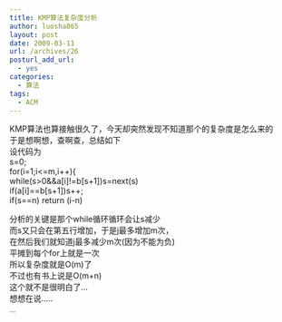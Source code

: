 ```yaml
---
title: KMP算法复杂度分析
author: luosha865
layout: post
date: 2009-03-11
url: /archives/26
posturl_add_url:
  - yes
categories:
  - 算法
tags:
  - ACM
---
```

KMP算法也算接触很久了，今天却突然发现不知道那个的复杂度是怎么来的  
于是想啊想，查啊查，总结如下  
设代码为  
s=0;  
for(i=1;i<=m,i++){  
while(s>0&&a[i]!=b[s+1])s=next(s)  
if(a[i]==b[s+1])s++;  
if(s==n) return (i-n)

分析的关键是那个while循环循环会让s减少  
而s又只会在第五行增加，于是j最多增加m次，  
在然后我们就知道j最多减少m次(因为不能为负)  
平摊到每个for上就是一次  
所以复杂度就是O(m)了   
不过也有书上说是O(m+n)  
这个就不是很明白了&#8230;  
想想在说&#8230;..

<div>
  <embed type="application/lingoes-npruntime-capture-word-plugin" width="0" height="0" id="lingoes_plugin_object" hidden="true" />
</div>

<p style="margin:0;padding:0;height:1px;overflow:hidden;">
  <a href="http://www.wumii.com/widget/relatedItems" style="border:0;"><img src="http://static.wumii.cn/images/pixel.png" alt="无觅相关文章插件，快速提升流量" style="border:0;padding:0;margin:0;" /></a>
</p>